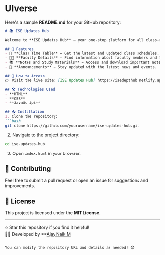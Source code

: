 # UIverse

Here's a sample **README.md** for your GitHub repository:

```markdown
# 📚 ISE Updates Hub

Welcome to **ISE Updates Hub** – your one-stop platform for all class-related updates, schedules, faculty details, and study materials!

## 🌟 Features
- 📅 **Class Time Table** – Get the latest and updated class schedules.  
- 👨‍🏫 **Faculty Details** – Find information about faculty members and their contact details.  
- 📚 **Notes and Study Materials** – Access and download important notes and resources.  
- 📢 **Announcements** – Stay updated with the latest news and events.  

## 🚀 How to Access
👉 Visit the live site: [ISE Updates Hub] https://isedepthub.netlify.app 

## 🛠️ Technologies Used
- **HTML**  
- **CSS**  
- **JavaScript**  

## 📥 Installation
1. Clone the repository:  
```bash
git clone https://github.com/yourusername/ise-updates-hub.git
```
2. Navigate to the project directory:  
```bash
cd ise-updates-hub
```
3. Open `index.html` in your browser.  

## 🤝 Contributing
Feel free to submit a pull request or open an issue for suggestions and improvements.  

## 📄 License
This project is licensed under the **MIT License**.  

---

⭐ Star this repository if you find it helpful!  
👨‍💻 Developed by **[Ajay Naik M](https://github.com/Ajay-naik19)
```

You can modify the repository URL and details as needed! 😎

